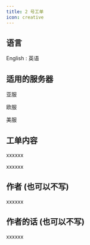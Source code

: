 ```yaml
---
title: 2 号工单
icon: creative
---
```


<!-- more -->

## 语言

English : 英语

## 适用的服务器
亚服

欧服

美服

## 工单内容

xxxxxx

xxxxxx

## 作者 (也可以不写)

xxxxxx

## 作者的话 (也可以不写)

xxxxxx
